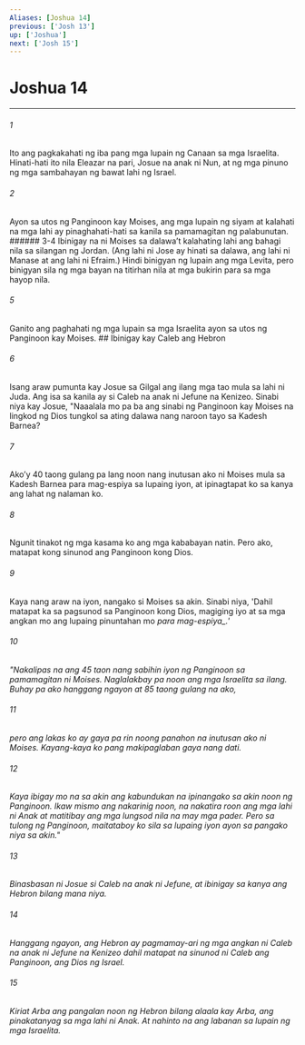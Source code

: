 ```yaml
---
Aliases: [Joshua 14]
previous: ['Josh 13']
up: ['Joshua']
next: ['Josh 15']
---
```

# Joshua 14

***






















###### 1 










Ito ang pagkakahati ng iba pang mga lupain ng Canaan sa mga Israelita. Hinati-hati ito nila Eleazar na pari, Josue na anak ni Nun, at ng mga pinuno ng mga sambahayan ng bawat lahi ng Israel. 





















###### 2 










Ayon sa utos ng Panginoon kay Moises, ang mga lupain ng siyam at kalahati na mga lahi ay pinaghahati-hati sa kanila sa pamamagitan ng palabunutan. ###### 3-4 Ibinigay na ni Moises sa dalawaʼt kalahating lahi ang bahagi nila sa silangan ng Jordan. (Ang lahi ni Jose ay hinati sa dalawa, ang lahi ni Manase at ang lahi ni Efraim.) Hindi binigyan ng lupain ang mga Levita, pero binigyan sila ng mga bayan na titirhan nila at mga bukirin para sa mga hayop nila. 





















###### 5 










Ganito ang paghahati ng mga lupain sa mga Israelita ayon sa utos ng Panginoon kay Moises. ## Ibinigay kay Caleb ang Hebron 





















###### 6 










Isang araw pumunta kay Josue sa Gilgal ang ilang mga tao mula sa lahi ni Juda. Ang isa sa kanila ay si Caleb na anak ni Jefune na Kenizeo. Sinabi niya kay Josue, "Naaalala mo pa ba ang sinabi ng Panginoon kay Moises na lingkod ng Dios tungkol sa ating dalawa nang naroon tayo sa Kadesh Barnea? 





















###### 7 










Akoʼy 40 taong gulang pa lang noon nang inutusan ako ni Moises mula sa Kadesh Barnea para mag-espiya sa lupaing iyon, at ipinagtapat ko sa kanya ang lahat ng nalaman ko. 





















###### 8 










Ngunit tinakot ng mga kasama ko ang mga kababayan natin. Pero ako, matapat kong sinunod ang Panginoon kong Dios. 





















###### 9 










Kaya nang araw na iyon, nangako si Moises sa akin. Sinabi niya, 'Dahil matapat ka sa pagsunod sa Panginoon kong Dios, magiging iyo at sa mga angkan mo ang lupaing pinuntahan mo <i class="trans-change">para mag-espiya_.' 





















###### 10 










"Nakalipas na ang 45 taon nang sabihin iyon ng Panginoon sa pamamagitan ni Moises. Naglalakbay pa noon ang mga Israelita sa ilang. Buhay pa ako hanggang ngayon at 85 taong gulang na ako, 





















###### 11 










pero ang lakas ko ay gaya pa rin noong panahon na inutusan ako ni Moises. Kayang-kaya ko pang makipaglaban gaya nang dati. 





















###### 12 










Kaya ibigay mo na sa akin ang kabundukan na ipinangako sa akin noon ng Panginoon. Ikaw mismo ang nakarinig noon, na nakatira roon ang mga lahi ni Anak at matitibay ang mga lungsod nila na may mga pader. Pero sa tulong ng Panginoon, maitataboy ko sila sa lupaing iyon ayon sa pangako niya sa akin." 





















###### 13 










Binasbasan ni Josue si Caleb na anak ni Jefune, at ibinigay sa kanya ang Hebron bilang mana niya. 





















###### 14 










Hanggang ngayon, ang Hebron ay pagmamay-ari ng mga angkan ni Caleb na anak ni Jefune na Kenizeo dahil matapat na sinunod ni Caleb ang Panginoon, ang Dios ng Israel. 





















###### 15 










Kiriat Arba ang pangalan noon ng Hebron bilang alaala kay Arba, ang pinakatanyag sa mga lahi ni Anak. At nahinto na ang labanan sa lupain ng mga Israelita.
